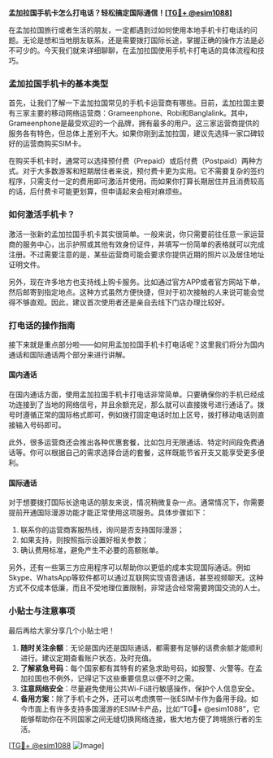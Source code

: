**孟加拉国手机卡怎么打电话？轻松搞定国际通信！[[TG💪+ @esim1088](https://t.me/s/esim1088)]**

在孟加拉国旅行或者生活的朋友，一定都遇到过如何使用本地手机卡打电话的问题。无论是想和当地朋友联系，还是需要拨打国际长途，掌握正确的操作方法是必不可少的。今天我们就来详细聊聊，在孟加拉国使用手机卡打电话的具体流程和技巧。

### 孟加拉国手机卡的基本类型

首先，让我们了解一下孟加拉国常见的手机卡运营商有哪些。目前，孟加拉国主要有三家主要的移动网络运营商：Grameenphone、Robi和Banglalink。其中，Grameenphone是最受欢迎的一个品牌，拥有最多的用户。这三家运营商提供的服务各有特色，但总体上差别不大。如果你刚到孟加拉国，建议先选择一家口碑较好的运营商购买SIM卡。

在购买手机卡时，通常可以选择预付费（Prepaid）或后付费（Postpaid）两种方式。对于大多数游客和短期居住者来说，预付费卡更为实用。它不需要复杂的签约程序，只需支付一定的费用即可激活并使用。而如果你打算长期居住并且消费较高的话，后付费卡可能更划算，但申请起来会相对麻烦些。

### 如何激活手机卡？

激活一张新的孟加拉国手机卡其实很简单。一般来说，你只需要前往任意一家运营商的服务中心，出示护照或其他有效身份证件，并填写一份简单的表格就可以完成注册。不过需要注意的是，某些运营商可能会要求你提供近期的照片以及居住地址证明文件。

另外，现在许多地方也支持线上购卡服务。比如通过官方APP或者官方网站下单，然后邮寄到指定地点。这种方式虽然方便快捷，但对于初次接触的人来说可能会觉得不够直观。因此，建议首次使用者还是亲自去线下门店办理比较好。

### 打电话的操作指南

接下来就是重点部分啦——如何用孟加拉国手机卡打电话呢？这里我们将分为国内通话和国际通话两个部分来进行讲解。

#### 国内通话

在国内通话方面，使用孟加拉国手机卡打电话非常简单。只要确保你的手机已经成功连接到了当地的网络信号，并且余额充足，那么就可以直接拨号进行通话了。拨号时遵循正常的国际格式即可，例如拨打固定电话时加上区号，拨打移动电话则直接输入号码即可。

此外，很多运营商还会推出各种优惠套餐，比如包月无限通话、特定时间段免费通话等。你可以根据自己的需求选择合适的套餐，这样既能节省开支又能享受更多便利。

#### 国际通话

对于想要拨打国际长途电话的朋友来说，情况稍微复杂一点。通常情况下，你需要提前开通国际漫游功能才能正常使用这项服务。具体步骤如下：

1. 联系你的运营商客服热线，询问是否支持国际漫游；
2. 如果支持，则按照指示设置好相关参数；
3. 确认费用标准，避免产生不必要的高额账单。

另外，还有一些第三方应用程序可以帮助你以更低的成本实现国际通话。例如Skype、WhatsApp等软件都可以通过互联网实现语音通话，甚至视频聊天。这种方式不仅成本低廉，而且不受地理位置限制，非常适合经常需要跨国交流的人士。

### 小贴士与注意事项

最后再给大家分享几个小贴士吧！

1. **随时关注余额**：无论是国内还是国际通话，都需要有足够的话费余额才能顺利进行。建议定期查看账户状态，及时充值。
2. **了解紧急号码**：每个国家都有其特有的紧急求助号码，如报警、火警等。在孟加拉国也不例外，记得记下这些重要信息以便不时之需。
3. **注意网络安全**：尽量避免使用公共Wi-Fi进行敏感操作，保护个人信息安全。
4. **备用方案**：除了手机卡之外，还可以考虑携带一张ESIM卡作为备用手段。如今市面上有许多支持多国漫游的ESIM卡产品，比如“TG💪+ @esim1088”，它能够帮助你在不同国家之间无缝切换网络连接，极大地方便了跨境旅行者的生活。

[[TG💪+ @esim1088](https://t.me/s/esim1088) ![Image](https://i.postimg.cc/4NQfJmqS/Snipaste-2025-05-13-00-14-12.png)]
